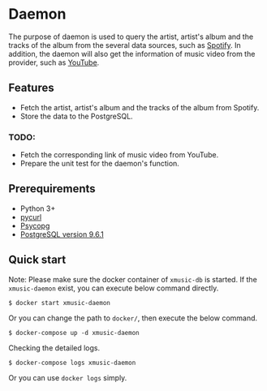# Daemon

The purpose of daemon is used to query the artist, artist's album and the tracks of the album from the several data sources, such as [Spotify](https://www.spotify.com/). In addition, the daemon will also get the information of music video from the provider, such as [YouTube](http://www.youtube.com).

## Features

* Fetch the artist, artist's album and the tracks of the album from Spotify.
* Store the data to the PostgreSQL.

### TODO:

* Fetch the corresponding link of music video from YouTube.
* Prepare the unit test for the daemon's function.

## Prerequirements

* Python 3+
* [pycurl](http://pycurl.io/)
* [Psycopg](http://initd.org/psycopg/)
* [PostgreSQL version 9.6.1](https://www.postgresql.org/download/)

## Quick start

Note: Please make sure the docker container of `xmusic-db` is started. If the `xmusic-daemon` exist, you can execute below command directly.

```
$ docker start xmusic-daemon
```

Or you can change the path to `docker/`, then execute the below command.

```
$ docker-compose up -d xmusic-daemon
```
Checking the detailed logs.

```
$ docker-compose logs xmusic-daemon
```

Or you can use `docker logs` simply.

